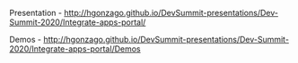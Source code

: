 Presentation - http://hgonzago.github.io/DevSummit-presentations/Dev-Summit-2020/Integrate-apps-portal/

Demos - http://hgonzago.github.io/DevSummit-presentations/Dev-Summit-2020/Integrate-apps-portal/Demos
